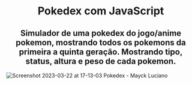 <h1 align=center>Pokedex com JavaScript</h1>

<h2 align=center>
  Simulador de uma pokedex do jogo/anime pokemon, mostrando todos os pokemons da primeira a quinta geração. Mostrando tipo, status, altura e peso de cada pokemon.
</h2>

![Screenshot 2023-03-22 at 17-13-03 Pokedex - Mayck Luciano](https://user-images.githubusercontent.com/103364944/227026936-f25ff7f1-b60d-4f1c-887d-4ebad8f764a0.png)
